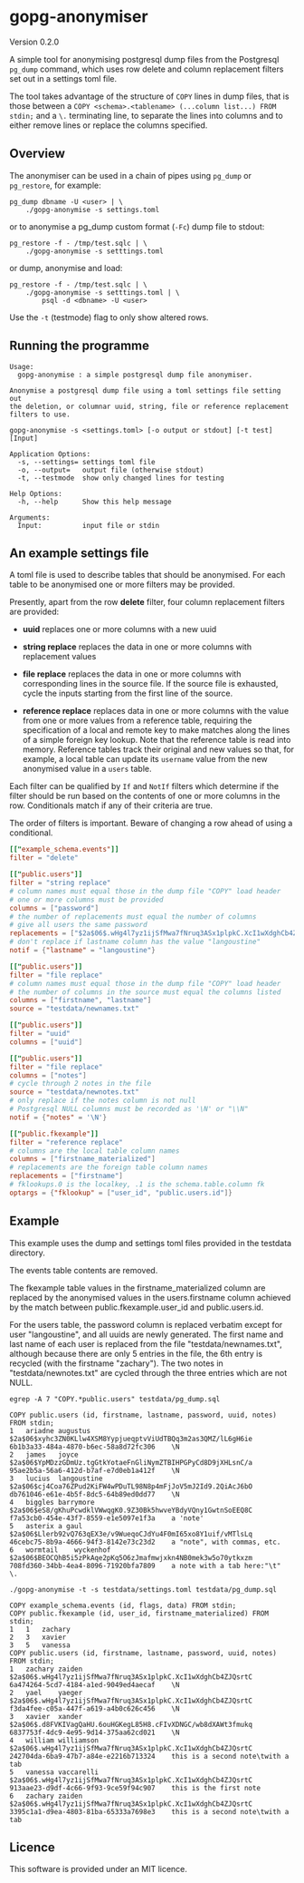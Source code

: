 # gopg-anonymiser

Version 0.2.0

A simple tool for anonymising postgresql dump files from the Postgresql
`pg_dump` command, which uses row delete and column replacement filters
set out in a settings toml file.

The tool takes advantage of the structure of `COPY` lines in dump files,
that is those between a `COPY <schema>.<tablename> (...column list...)
FROM stdin;` and a `\.` terminating line, to separate the lines into
columns and to either remove lines or replace the columns specified.

## Overview

The anonymiser can be used in a chain of pipes using `pg_dump` or
`pg_restore`, for example:

    pg_dump dbname -U <user> | \
        ./gopg-anonymise -s settings.toml

or to anonymise a pg\_dump custom format (`-Fc`) dump file to stdout:

    pg_restore -f - /tmp/test.sqlc | \
        ./gopg-anonymise -s setttings.toml

or dump, anonymise and load:

    pg_restore -f - /tmp/test.sqlc | \
        ./gopg-anonymise -s setttings.toml | \
            psql -d <dbname> -U <user>

Use the `-t` (testmode) flag to only show altered rows.

## Running the programme

	Usage:
	  gopg-anonymise : a simple postgresql dump file anonymiser.

	Anonymise a postgresql dump file using a toml settings file setting out
	the deletion, or columnar uuid, string, file or reference replacement
	filters to use.

	gopg-anonymise -s <settings.toml> [-o output or stdout] [-t test] [Input]

	Application Options:
	  -s, --settings= settings toml file
	  -o, --output=   output file (otherwise stdout)
	  -t, --testmode  show only changed lines for testing

	Help Options:
	  -h, --help      Show this help message

	Arguments:
	  Input:          input file or stdin

## An example settings file

A toml file is used to describe tables that should be anonymised. For
each table to be anonymised one or more filters may be provided.

Presently, apart from the row **delete** filter, four column replacement
filters are provided:

- **uuid** replaces one or more columns with a new uuid

- **string replace** replaces the data in one or more columns with
  replacement values

- **file replace** replaces the data in one or more columns with
  corresponding lines in the source file. If the source file is
  exhausted, cycle the inputs starting from the first line of the
  source.

- **reference replace** replaces data in one or more columns with the
  value from one or more values from a reference table, requiring the
  specification of a local and remote key to make matches along the
  lines of a simple foreign key lookup. Note that the
  reference table is read into memory. Reference tables track their
  original and new values so that, for example, a local table can update
  its `username` value from the new anonymised value in a `users` table.

Each filter can be qualified by `If` and `NotIf` filters which determine
if the filter should be run based on the contents of one or more columns
in the row. Conditionals match if any of their criteria are true.

The order of filters is important. Beware of changing a row ahead of
using a conditional.


```toml
[["example_schema.events"]]
filter = "delete"

[["public.users"]]
filter = "string replace"
# column names must equal those in the dump file "COPY" load header
# one or more columns must be provided
columns = ["password"]
# the number of replacements must equal the number of columns
# give all users the same password
replacements = ["$2a$06$.wHg4l7yz1ijSfMwa7fNruq3ASx1plpkC.XcI1wXdghCb4ZJQsrtC"]
# don't replace if lastname column has the value "langoustine"
notif = {"lastname" = "langoustine"}

[["public.users"]]
filter = "file replace"
# column names must equal those in the dump file "COPY" load header
# the number of columns in the source must equal the columns listed
columns = ["firstname", "lastname"]
source = "testdata/newnames.txt"

[["public.users"]]
filter = "uuid"
columns = ["uuid"]

[["public.users"]]
filter = "file replace"
columns = ["notes"]
# cycle through 2 notes in the file
source = "testdata/newnotes.txt"
# only replace if the notes column is not null
# Postgresql NULL columns must be recorded as '\N' or "\\N"
notif = {"notes" = '\N'}

[["public.fkexample"]]
filter = "reference replace"
# columns are the local table column names
columns = ["firstname_materialized"]
# replacements are the foreign table column names
replacements = ["firstname"]
# fklookups.0 is the localkey, .1 is the schema.table.column fk
optargs = {"fklookup" = ["user_id", "public.users.id"]}
```

## Example

This example uses the dump and settings toml files provided in the
testdata directory.

The events table contents are removed.

The fkexample table values in the firstname_materialized column are
replaced by the anonymised values in the users.firstname column
achieved by the match between public.fkexample.user_id and
public.users.id.

For the users table, the password column is replaced verbatim except for
user "langoustine", and all uuids are newly generated. The first name
and last name of each user is replaced from the file
"testdata/newnames.txt", although because there are only 5 entries in
the file, the 6th entry is recycled (with the firstname "zachary"). The
two notes in "testdata/newnotes.txt" are cycled through the three
entries which are not NULL.

```
egrep -A 7 "COPY.*public.users" testdata/pg_dump.sql

COPY public.users (id, firstname, lastname, password, uuid, notes) FROM stdin;
1	ariadne	augustus	$2a$06$xyhc3ZN0KLlw4XSM8YypjueqptvViUdTBQq3m2as3QMZ/lL6gH6ie	6b1b3a33-484a-4870-b6ec-58a8d72fc306	\N
2	james	joyce	$2a$06$YpMDzzGDmUz.tgGtkYotaeFnGliNymZTBIHPGPyCd8D9jXHLsnC/a	95ae2b5a-56a6-412d-b7af-e7d0eb1a412f	\N
3	lucius	langoustine	$2a$06$cj4Coa76ZPud2KiFW4wPDuTL98N8p4mFjJoV5mJ2Id9.2QiAcJ6bO	db761046-e61e-4b5f-8dc5-64b89ed0dd77	\N
4	biggles	barrymore	$2a$06$eS8/gKhuPcwdklVWwqgK0.9Z30Bk5hwveYBdyVQny1GwtnSoEEQ8C	f7a53cb0-454e-43f7-8559-e1e5097e1f3a	a 'note'
5	asterix	a gaul	$2a$06$Llerb92vQ763qEX3e/v9WueqoCJdYu4F0mI65xo8Y1uif/vMTlsLq	46cebc75-8b9a-4666-94f3-8142e73c23d2	a "note", with commas, etc.
6	wormtail	wyckenhof	$2a$06$BEOCQhB5i5zPkAqe2pKq5O6zJmafmwjxkn4NB0mek3w5o70ytkxzm	708fd360-34bb-4ea4-8096-71920bfa7809	a note with a tab here:"\t"
\.

./gopg-anonymise -t -s testdata/settings.toml testdata/pg_dump.sql

COPY example_schema.events (id, flags, data) FROM stdin;
COPY public.fkexample (id, user_id, firstname_materialized) FROM stdin;
1	1	zachary
2	3	xavier
3	5	vanessa
COPY public.users (id, firstname, lastname, password, uuid, notes) FROM stdin;
1	zachary	zaiden	$2a$06$.wHg4l7yz1ijSfMwa7fNruq3ASx1plpkC.XcI1wXdghCb4ZJQsrtC	6a474264-5cd7-4184-a1ed-9049ed4aecaf	\N
2	yael	yaeger	$2a$06$.wHg4l7yz1ijSfMwa7fNruq3ASx1plpkC.XcI1wXdghCb4ZJQsrtC	f3da4fee-c05a-447f-a619-a4b0c626c456	\N
3	xavier	xander	$2a$06$.d8FVKIVagQaHU.6ouHGKegL85H8.cFIvXDNGC/wb8dXAWt3fmukq	6837753f-4dc9-4e95-9d14-375aa62cd021	\N
4	william	williamson	$2a$06$.wHg4l7yz1ijSfMwa7fNruq3ASx1plpkC.XcI1wXdghCb4ZJQsrtC	242704da-6ba9-47b7-a84e-e2216b713324	this is a second note\twith a tab
5	vanessa	vaccarelli	$2a$06$.wHg4l7yz1ijSfMwa7fNruq3ASx1plpkC.XcI1wXdghCb4ZJQsrtC	913aae23-d9df-4c66-9f93-9ce59f94c907	this is the first note
6	zachary	zaiden	$2a$06$.wHg4l7yz1ijSfMwa7fNruq3ASx1plpkC.XcI1wXdghCb4ZJQsrtC	3395c1a1-d9ea-4803-81ba-65333a7698e3	this is a second note\twith a tab
```

## Licence

This software is provided under an MIT licence.
